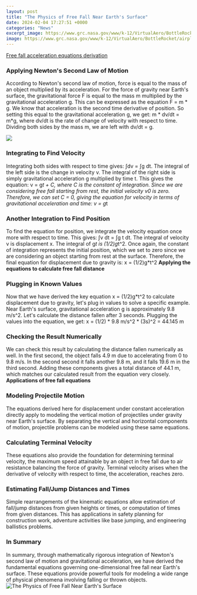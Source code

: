 ```yaml
---
layout: post
title: "The Physics of Free Fall Near Earth's Surface"
date: 2024-02-04 17:27:51 +0000
categories: "News"
excerpt_image: https://www.grc.nasa.gov/www/k-12/VirtualAero/BottleRocket/airplane/Images/mofall.gif
image: https://www.grc.nasa.gov/www/k-12/VirtualAero/BottleRocket/airplane/Images/mofall.gif
---
```


[Free fall acceleration equations derivation](https://fistore.mysenprints.com/collection/aldrete)
### Applying Newton's Second Law of Motion
According to Newton's second law of motion, force is equal to the mass of an object multiplied by its acceleration. For the force of gravity near Earth's surface, the gravitational force F is equal to the mass m multiplied by the gravitational acceleration g. This can be expressed as the equation F = m * g. 
We know that acceleration is the second time derivative of position. So setting this equal to the gravitational acceleration g, we get: m * dv/dt = m*g, where dv/dt is the rate of change of velocity with respect to time. Dividing both sides by the mass m, we are left with dv/dt = g. 

![](https://www1.grc.nasa.gov/wp-content/uploads/mofall.jpg)
### Integrating to Find Velocity
Integrating both sides with respect to time gives: ∫dv = ∫g dt. The integral of the left side is the change in velocity v. The integral of the right side is simply gravitational acceleration g multiplied by time t. This gives the equation: v = g*t + C, where C is the constant of integration. 
Since we are considering free fall starting from rest, the initial velocity v0 is zero. Therefore, we can set C = 0, giving the equation for velocity in terms of gravitational acceleration and time: v = g*t
### Another Integration to Find Position 
To find the equation for position, we integrate the velocity equation once more with respect to time. This gives: ∫v dt = ∫g t dt. The integral of velocity v is displacement x. The integral of g*t is (1/2)g*t^2. Once again, the constant of integration represents the initial position, which we set to zero since we are considering an object starting from rest at the surface. Therefore, the final equation for displacement due to gravity is: x = (1/2)g*t^2
**Applying the equations to calculate free fall distance** 
### Plugging in Known Values
Now that we have derived the key equation x = (1/2)g*t^2 to calculate displacement due to gravity, let's plug in values to solve a specific example. Near Earth's surface, gravitational acceleration g is approximately 9.8 m/s^2. Let's calculate the distance fallen after 3 seconds. 
Plugging the values into the equation, we get: x = (1/2) * 9.8 m/s^2 * (3s)^2 = 44.145 m
### Checking the Result Numerically 
We can check this result by calculating the distance fallen numerically as well. In the first second, the object falls 4.9 m due to accelerating from 0 to 9.8 m/s. In the second second it falls another 9.8 m, and it falls 19.6 m in the third second. Adding these components gives a total distance of 44.1 m, which matches our calculated result from the equation very closely.
**Applications of free fall equations**
### Modeling Projectile Motion 
The equations derived here for displacement under constant acceleration directly apply to modeling the vertical motion of projectiles under gravity near Earth's surface. By separating the vertical and horizontal components of motion, projectile problems can be modeled using these same equations.
### Calculating Terminal Velocity
These equations also provide the foundation for determining terminal velocity, the maximum speed attainable by an object in free fall due to air resistance balancing the force of gravity. Terminal velocity arises when the derivative of velocity with respect to time, the acceleration, reaches zero.
### Estimating Fall/Jump Distances and Times  
Simple rearrangements of the kinematic equations allow estimation of fall/jump distances from given heights or times, or computation of times from given distances. This has applications in safety planning for construction work, adventure activities like base jumping, and engineering ballistics problems.
### In Summary
In summary, through mathematically rigorous integration of Newton's second law of motion and gravitational acceleration, we have derived the fundamental equations governing one-dimensional free fall near Earth's surface. These equations provide powerful tools for modeling a wide range of physical phenomena involving falling or thrown objects.
![The Physics of Free Fall Near Earth's Surface](https://www.grc.nasa.gov/www/k-12/VirtualAero/BottleRocket/airplane/Images/mofall.gif)